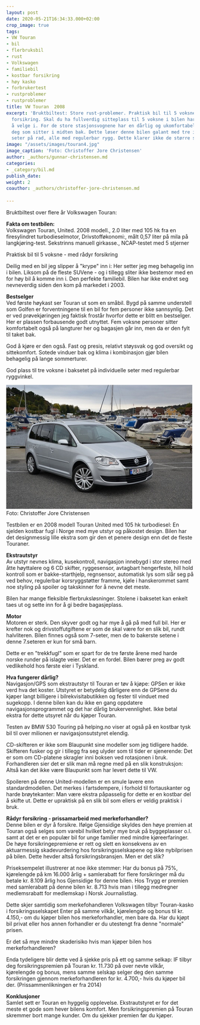 ```yaml
---
layout: post
date: 2020-05-21T16:34:33.000+02:00
crop_image: true
tags:
- VW Touran
- bil
- flerbruksbil
- rust
- Volkswagen
- familiebil
- kostbar forsikring
- høy kasko
- forbrukertest
- rustproblemer
- rustproblemer
title: VW Touran  2008
excerpt: 'Bruktbiltest: Store rust-problemer. Praktisk bil til 5 voksne - med rådyr
  forsikring. Skal du ha fullverdig sitteplass til 5 voksne i bilen har du ikke mye
  å velge i. For de store stasjonsvognene har en dårlig og ukomfortabel løsning for
  deg som sitter i midten bak. Dette løser denne bilen galant med tre individuelle
  seter på rad, alle med regulerbar rygg. Dette klarer ikke de større stasjonsvognene.'
image: "/assets/images/touran4.jpg"
image_caption: 'Foto: Christoffer Jore Christensen'
author: _authors/gunnar-christensen.md
categories:
- _category/bil.md
publish_date: 
weight: 2
coauthor: _authors/christoffer-jore-christensen.md

---
```

Bruktbiltest over flere år Volkswagen Touran:

**Fakta om testbilen:**  
Volkswagen Touran, United. 2008 modell., 2.0 liter med 105 hk fra en firesylindret turbodieselmotor, Drivstofføkonomi:, målt 0,57 liter på mila på langkjøring-test. Sekstrinns manuell girkasse., NCAP-testet med 5 stjerner

Praktisk bil til 5 voksne - med rådyr forsikring

Deilig med en bil jeg slipper å "krype" inn i: Her setter jeg meg behagelig inn i bilen. Liksom på de fleste SUVene - og i tillegg sliter ikke bestemor med en for høy bil å komme inn i. Den perfekte familiebil. Bilen har ikke endret seg nevneverdig siden den kom på markedet i 2003.

**Bestselger**  
Ved første høykast ser Touran ut som en småbil. Bygd på samme understell som Golfen er forventningene til en bil for fem personer ikke sannsynlig. Det er ved prøvekjøringen jeg faktisk frostår hvorfor dette er blitt en bestselger. Her er plassen forbausende godt utnyttet. Fem voksne personer sitter komfortabelt også på langturer her og bagasjen går inn, men da er den fylt til taket bak.

God å kjøre er den også. Fast og presis, relativt støysvak og god oversikt og sittekomfort. Sotede vinduer bak og klima i kombinasjon gjør bilen behagelig på lange sommerturer.

God plass til tre voksne i baksetet på individuelle seter med regulerbar ryggvinkel.

![](/assets/images/touran13.jpg)  
Foto: Christoffer Jore Christensen

Testbilen er en 2008 modell Touran United med 105 hk turbodiesel: En sjelden kostbar fugl i Norge med mye utstyr og påkostet design. Bilen har det designmessig lille ekstra som gir den et penere design enn det de fleste Touraner.

**Ekstrautstyr**  
Av utstyr nevnes klima, kusekontroll, navigasjon innebygd i stor stereo med åtte høyttalere og 6 CD skifter, ryggesensor, avtagbart hengerfeste, hill hold kontroll som er bakke-starthjelp, regnsensor, automatisk lys som slår seg på ved behov, regulerbar korsryggstøtter framme, kjøle i hanskerommet samt noe styling på spoiler og takskinner for å nevne det meste.

Bilen har mange fleksible flerbruksløsninger. Stolene i baksetet kan enkelt taes ut og sette inn for å gi bedre bagasjeplass.

**Motor**  
Motoren er sterk. Den skyver godt og har mye å gå på med full bil. Her er krefter nok og drivstoffutgiftene er som de skal være for en slik bil, rundt halvliteren. Bilen finnes også som 7-seter, men de to bakerste setene i denne 7.seteren er kun for små barn.

Dette er en "trekkfugl" som er spart for de tre første årene med harde norske runder på islagte veier. Det er en fordel. Bilen bærer preg av godt vedlikehold hos første eier i Tyskland.

**Hva fungerer dårlig?**  
Navigasjon/GPS som ekstrautstyr til Touran er tøv å kjøpe: GPSen er ikke verd hva det koster. Utstyret er betydelig dårligere enn de GPSene du kjøper langt billigere i bilrekvisitabutikken og fester til vinduet med sugekopp. I denne bilen kan du ikke en gang oppdatere navigasjonsprogrammet og det har dårlig brukervennlighet. Ikke betal ekstra for dette utsyret når du kjøper Touran.

Testen av BMW 530 Touring på helping.no viser at også på en kostbar tysk bil til over milionen er navigasjonsutstyret elendig.

CD-skifteren er ikke som Blaupunkt sine modeller som jeg tidligere hadde. Skifteren fusker og gir i tillegg fra seg ulyder som til tider er sjenerende: Det er som om CD-platene skragler inni boksen ved rotasjonen i bruk. Forhandleren sier det er slik man må regne med på en slik konstruksjon: Altså kan det ikke være Blaupunkt som har levert dette til VW.

Spoileren på denne United-modellen er en smule lavere enn standardmodellen. Det merkes i fartsdempere, i forhold til fortauskanter og harde brøytekanter: Man være ekstra påpasselig for dette er en kostbar del å skifte ut. Dette er upraktisk på en slik bil som ellers er veldig praktisk i bruk.

**Rådyr forsikring - prissamarbeid med merkeforhandler?**  
Denne bilen er dyr å forsikre. Ifølge Gjensidige skyldes den høye premien at Touran også selges som varebil hvilket betyr mye bruk på byggeplasser o.l. samt at det er en populær bil for unge familier med mindre kjøreerfaringer. De høye forsikringepremiene er rett og slett en konsekvens av en aktuarmessig skadevurdering hos forsikringsselskapene og ikke nybilprisen på bilen. Dette hevder altså forsikringsbransjen. Men er det slik?

Priseksempelet illustrerer at noe ikke stemmer: Har du bonus på 75%, kjørelengde på km 16.000 årlig + samlerabatt for flere forsikringer må du betale kr. 8.109 årlig hos Gjensidige for denne bilen. Hos Trygg er premien med samlerabatt på denne bilen kr. 8.713 hvis man i tillegg medregner medlemsrabatt for medlemskap i Norsk Journalistlag.

Dette skjer samtidig som merkefohandleren Volkswagen tilbyr Touran-kasko i forsikringsselskapet Enter på samme vilkår, kjørelengde og bonus til kr. 4.150,- om du kjøper bilen hos merkeforhandler, men bare da. Har du kjøpt bil privat eller hos annen forhandler er du utestengt fra denne "normale" prisen.

Er det så mye mindre skaderisiko hvis man kjøper bilen hos merkeforhandleren?

Enda tydeligere blir dette ved å sjekke pris på ett og samme selkap: IF tilbyr deg forsikringspremien på Touran kr. 11.730 på over nevte vilkår, kjørelengde og bonus, mens samme selskap selger deg den samme forsikringen gjennom merkeforhandleren for kr. 4.700,- hvis du kjøper bil der. (Prissammenlikningen er fra 2014)

**Konklusjoner**  
Samlet sett er Touran en hyggelig opplevelse. Ekstrautstyret er for det meste et gode som hever bilens komfort. Men forsikringspremien på Touran skremmer bort mange kunder. Om du sjekker premien før du kjøper.